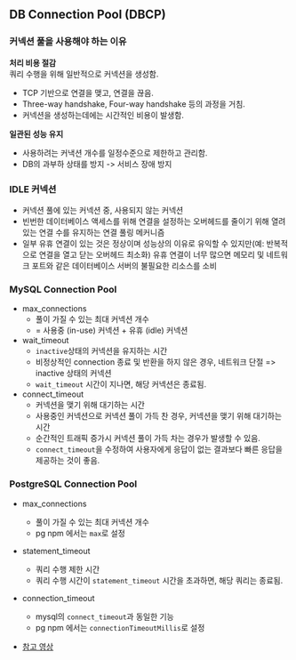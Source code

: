 ## DB Connection Pool (DBCP)

### 커넥션 풀을 사용해야 하는 이유
**처리 비용 절감**   
쿼리 수행을 위해 일반적으로 커넥션을 생성함.   
- TCP 기반으로 연결을 맺고, 연결을 끊음.  
- Three-way handshake, Four-way handshake 등의 과정을 거침.
- 커넥션을 생성하는데에는 시간적인 비용이 발생함.

**일관된 성능 유지**   
- 사용하려는 커낵션 개수를 일정수준으로 제한하고 관리함.
- DB의 과부하 상태를 방지 -> 서비스 장애 방지


### IDLE 커넥션
- 커넥션 풀에 있는 커넥션 중, 사용되지 않는 커넥션
- 빈번한 데이터베이스 액세스를 위해 연결을 설정하는 오버헤드를 줄이기 위해 열려 있는 연결 수를 유지하는 연결 풀링 메커니즘
- 일부 유휴 연결이 있는 것은 정상이며 성능상의 이유로 유익할 수 있지만(예: 반복적으로 연결을 열고 닫는 오버헤드 최소화) 유휴 연결이 너무 많으면 메모리 및 네트워크 포트와 같은 데이터베이스 서버의 불필요한 리소스를 소비


### MySQL Connection Pool

- max_connections
  - 풀이 가질 수 있는 최대 커넥션 개수 
  - = 사용중 (in-use) 커넥션 + 유휴 (idle) 커넥션 
- wait_timeout
  - `inactive`상태의 커넥션을 유지하는 시간
  - 비정상적인 connection 종료 및 반환을 하지 않은 경우, 네트워크 단절 => inactive 상태의 커넥션
  - `wait_timeout` 시간이 지나면, 해당 커넥션은 종료됨.
- connect_timeout
  - 커넥션을 맺기 위해 대기하는 시간
  - 사용중인 커넥션으로 커넥션 풀이 가득 찬 경우, 커넥션을 맺기 위해 대기하는 시간
  - 순간적인 트래픽 증가시 커넥션 풀이 가득 차는 경우가 발생할 수 있음.
  - `connect_timeout`을 수정하여 사용자에게 응답이 없는 결과보다 빠른 응답을 제공하는 것이 좋음.

### PostgreSQL Connection Pool

- max_connections
  - 풀이 가질 수 있는 최대 커넥션 개수 
  - pg npm 에서는 `max`로 설정
- statement_timeout
  - 쿼리 수행 제한 시간 
  - 쿼리 수행 시간이 `statement_timeout` 시간을 초과하면, 해당 쿼리는 종료됨.
- connection_timeout
  - mysql의 `connect_timeout`과 동일한 기능
  - pg npm 에서는 `connectionTimeoutMillis`로 설정


- [참고 영상](https://www.youtube.com/watch?v=6Q7iRTb4tQE)
